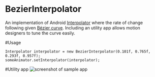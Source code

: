# BezierInterpolator
An implementation of Android [Interpolator](http://developer.android.com/reference/android/view/animation/Interpolator.html) where the rate of change following given [Bézier curve](https://en.wikipedia.org/wiki/B%C3%A9zier_curve). Including an utility app allows motion designers to tune the curve easily.

#Usage

    Interpolator interpolator = new BezierInterpolator(0.101f, 0.765f, 0.293f, 0.957f);
    someAnimator.setInterpolator(interpolator);

#Utility app
![screenshot of sample app](https://github.com/xamous/BezierInterpolator/blob/master/images-folder/screenshot.png)


